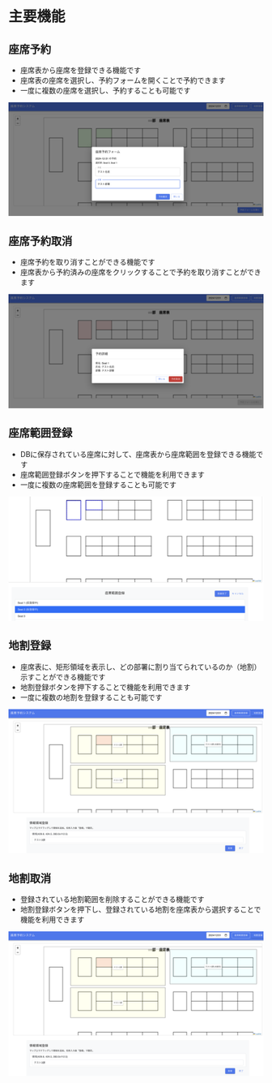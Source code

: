 # 主要機能

## 座席予約
* 座席表から座席を登録できる機能です
* 座席表の座席を選択し、予約フォームを開くことで予約できます
* 一度に複数の座席を選択し、予約することも可能です

![座席予約](readme_assets/images/image2.png)

## 座席予約取消
* 座席予約を取り消すことができる機能です
* 座席表から予約済みの座席をクリックすることで予約を取り消すことができます

![座席予約取消](readme_assets/images/image3.png)

## 座席範囲登録
* DBに保存されている座席に対して、座席表から座席範囲を登録できる機能です
* 座席範囲登録ボタンを押下することで機能を利用できます
* 一度に複数の座席範囲を登録することも可能です

![座席範囲登録](readme_assets/images/image1.png)

## 地割登録
* 座席表に、矩形領域を表示し、どの部署に割り当てられているのか（地割）示すことができる機能です
* 地割登録ボタンを押下することで機能を利用できます
* 一度に複数の地割を登録することも可能です

![地割登録](readme_assets/images/image4.png)

## 地割取消
* 登録されている地割範囲を削除することができる機能です
* 地割登録ボタンを押下し、登録されている地割を座席表から選択することで機能を利用できます

![地割取消](readme_assets/images/image4.png)
